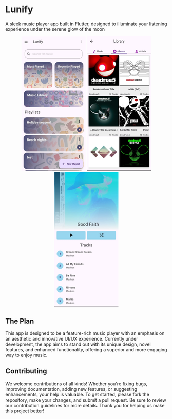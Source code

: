 # Lunify
A sleek music player app built in Flutter, designed to illuminate your listening experience under the serene glow of the moon

<p align="center">
  <img src="screenshots/screen1.jpeg" alt="Screen 1" width="200"/>
  <img src="screenshots/screen2.jpeg" alt="Screen 2" width="200"/>
  <img src="screenshots/screen3.jpeg" alt="Screen 3" width="200"/>
</p>

## The Plan
This app is designed to be a feature-rich music player with an emphasis on an aesthetic and innovative UI/UX experience. Currently under development, the app aims to stand out with its unique design, novel features, and enhanced functionality, offering a superior and more engaging way to enjoy music.

## Contributing
We welcome contributions of all kinds! Whether you're fixing bugs, improving documentation, adding new features, or suggesting enhancements, your help is valuable. To get started, please fork the repository, make your changes, and submit a pull request. Be sure to review our contribution guidelines for more details. Thank you for helping us make this project better!

